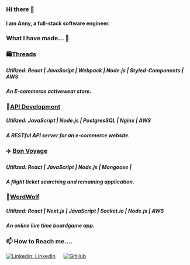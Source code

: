 ### Hi there 👋
#### I am Anny, a full-stack software engineer.

### What I have made... 🔭
### 🛍️[Threads](https://github.com/astrjc0326/threads)
##### Utilized: React | JavaScript | Webpack | Node.js | Styled-Components | AWS
##### An E-commerce activewear store.

### 🚦[API Development](https://github.com/astrjc0326/API-Development-reviews)
##### Utilized: JavaScript | Node.js | PostgresSQL | Nginx | AWS
##### A RESTful API server for an e-commerce website.

### ✈️ [Bon Voyage](https://github.com/astrjc0326/Bon-Voyage)
##### Utilized: React | JavaScript | Node.js | Mongoose | 
##### A flight ticket searching and remaining application.

### 🎲[WordWolf](https://github.com/RFP2202-Blue-Ocean-Avengers/WordWolf)
##### Utilized: React | Next.js | JavaScript | Socket.io | Node.js | AWS
##### An online live time boardgame app.

### 📫 How to Reach me....
[![Linkedin: LinkedIn](https://img.shields.io/badge/linkedin-%230077B5.svg?style=for-the-badge&logo=linkedin&logoColor=white&link=https://www.linkedin.com/in/caleb-kim0510/)](https://www.linkedin.com/in/hsinanwang) &emsp; [![GitHub](https://img.shields.io/badge/github-%23121011.svg?style=for-the-badge&logo=github&logoColor=white&link=https://github.com/cariboukim)](https://github.com/astrjc0326)

<!--
**astrjc0326/astrjc0326** is a ✨ _special_ ✨ repository because its `README.md` (this file) appears on your GitHub profile.

Here are some ideas to get you started:

- 🔭 I’m currently working on ...
- 🌱 I’m currently learning ...
- 👯 I’m looking to collaborate on ...
- 🤔 I’m looking for help with ...
- 💬 Ask me about ...
- 📫 How to reach me: ...
- 😄 Pronouns: ...
- ⚡ Fun fact: ...
-->
